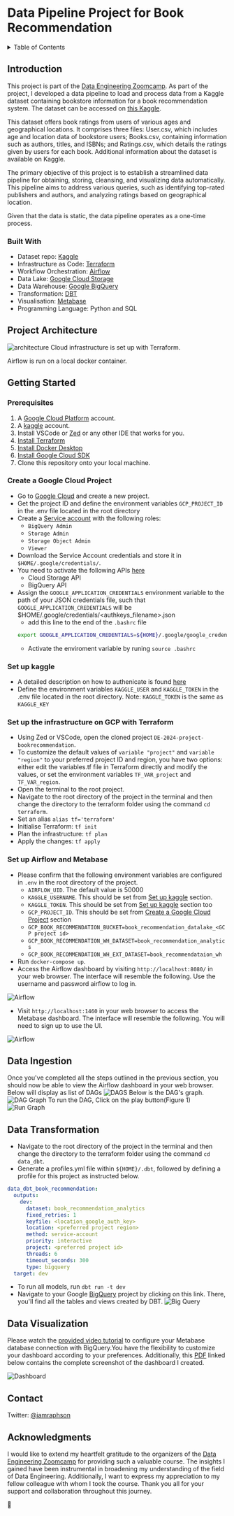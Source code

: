 # Data Pipeline Project for Book Recommendation 

<details>
    <summary>Table of Contents</summary>
    <ol>
        <li>
            <a href="#introduction">Introduction</a>
            <ul>
                <li><a href="#built-with">Built With</a></li>
            </ul>
        </li>
        <li>
            <a href="#project-architecture">Project Architecture</a>
        </li>
        <li>
             <a href="#getting-started">Getting Started</a>
             <ul>
                <li>
                <a href="#create-a-google-cloud-project">Create a Google Cloud Project<a>
                </li>
                <li>
                <a href="#set-up-kaggle">Set up Kaggle<a>
                </li>
                <li>
                    <a href="#set-up-the-infrastructure-on-GCP-with-terraform">Set up the infrastructure on GCP with Terraform</a>
                </li>
                <li>
                    <a href="#set-up-airflow-and-metabase">Set up Airflow and Metabase</a>
                </li>
            </ul>
        </li>
        <li>
            <a href="#data-ingestion">Data Ingestion</a>
        </li>
        <li>
            <a href="#data-transformation">Data Transformation</a>
        </li>
        <li>
            <a href="#data-visualization">Data Visualization</a>
        </li>
        <li>
            <a href="#contact">Contact</a>
        </li>
         <li>
            <a href="#acknowledgments">Acknowledgments</a>
        </li>
    </ol>
</details>

## Introduction
This project is part of the [Data Engineering Zoomcamp](https://github.com/DataTalksClub/data-engineering-zoomcamp). As part of the project, I developed a data pipeline to load and process data from a Kaggle dataset containing bookstore information for a book recommendation system. The dataset can be accessed on [this Kaggle](https://www.kaggle.com/datasets/arashnic/book-recommendation-dataset/).

This dataset offers book ratings from users of various ages and geographical locations. It comprises three files: User.csv, which includes age and location data of bookstore users; Books.csv, containing information such as authors, titles, and ISBNs; and Ratings.csv, which details the ratings given by users for each book. Additional information about the dataset is available on Kaggle.

The primary objective of this project is to establish a streamlined data pipeline for obtaining, storing, cleansing, and visualizing data automatically. This pipeline aims to address various queries, such as identifying top-rated publishers and authors, and analyzing ratings based on geographical location.

Given that the data is static, the data pipeline operates as a one-time process. 


### Built With
- Dataset repo: [Kaggle](https://www.kaggle.com)
- Infrastructure as Code: [Terraform](https://www.terraform.io/)
- Workflow Orchestration: [Airflow](https://airflow.apache.org)
- Data Lake: [Google Cloud Storage](https://cloud.google.com/storage)
- Data Warehouse: [Google BigQuery](https://cloud.google.com/bigquery)
- Transformation: [DBT](https://www.getdbt.com/)
- Visualisation: [Metabase](https://www.metabase.com/)
- Programming Language: Python and SQL

## Project Architecture
![architecture](./screenshots/architecture.png)
Cloud infrastructure is set up with Terraform.

Airflow is run on a local docker container.

## Getting Started

### Prerequisites
1. A [Google Cloud Platform](https://cloud.google.com/) account.
2. A [kaggle](https://www.kaggle.com/) account.
3. Install VSCode or [Zed](https://zed.dev/) or any other IDE that works for you.
4. [Install Terraform](https://www.terraform.io/downloads)
5. [Install Docker Desktop](https://docs.docker.com/get-docker/)
6. [Install Google Cloud SDK](https://cloud.google.com/sdk)
7. Clone this repository onto your local machine.

### Create a Google Cloud Project
- Go to [Google Cloud](https://console.cloud.google.com/) and create a new project.
- Get the project ID and define the environment variables `GCP_PROJECT_ID` in the .env file located in the root directory
- Create a [Service account](https://cloud.google.com/iam/docs/service-account-overview) with the following roles:
    * `BigQuery Admin`
    * `Storage Admin`
    * `Storage Object Admin`
    * `Viewer`
- Download the Service Account credentials and store it in `$HOME/.google/credentials/`.
- You need to activate the following APIs [here](https://console.cloud.google.com/apis/library/browse)
    * Cloud Storage  API
    * BigQuery API
- Assign the `GOOGLE_APPLICATION_CREDENTIALS` environment variable to the path of your JSON credentials file, such that `GOOGLE_APPLICATION_CREDENTIALS` will be $HOME/.google/credentials/<authkeys_filename>.json
    * add this line to the end of the `.bashrc` file
    ```bash
    export GOOGLE_APPLICATION_CREDENTIALS=${HOME}/.google/google_credentials.json
    ```
    * Activate the enviroment variable by runing `source .bashrc` 

### Set up kaggle
- A detailed description on how to authenicate is found [here](https://www.kaggle.com/docs/api)
- Define the environment variables `KAGGLE_USER` and `KAGGLE_TOKEN` in the .env file located in the root directory. Note: `KAGGLE_TOKEN` is the same as `KAGGLE_KEY`

### Set up the infrastructure on GCP with Terraform
- Using Zed or VSCode, open the cloned project `DE-2024-project-bookrecommendation`.
- To customize the default values of `variable "project"` and `variable "region"` to your preferred project ID and region, you have two options: either edit the variables.tf file in Terraform directly and modify the values, or set the environment variables `TF_VAR_project` and `TF_VAR_region`.
- Open the terminal to the root project.
- Navigate to the root directory of the project in the terminal and then change the directory to the terraform folder using the command `cd terraform`.
- Set an alias `alias tf='terraform'`
- Initialise Terraform: `tf init`
- Plan the infrastructure: `tf plan`
- Apply the changes: `tf apply`

### Set up Airflow and Metabase
- Please confirm that the following environment variables are configured in `.env` in the root directory of the project.
    * `AIRFLOW_UID`. The default value is 50000
    * `KAGGLE_USERNAME`. This should be set from [Set up kaggle](#set-up-kaggle) section.
    * `KAGGLE_TOKEN`. This should be set from [Set up kaggle](#set-up-kaggle) section too
    * `GCP_PROJECT_ID`. This should be set from [Create a Google Cloud Project](#create-a-google-cloud-project) section
    * `GCP_BOOK_RECOMMENDATION_BUCKET=book_recommendation_datalake_<GCP project id>`
    * `GCP_BOOK_RECOMMENDATION_WH_DATASET=book_recommendation_analytics`
    * `GCP_BOOK_RECOMMENDATION_WH_EXT_DATASET=book_recommendataion_wh`
- Run `docker-compose up`.
- Access the Airflow dashboard by visiting `http://localhost:8080/` in your web browser. The interface will resemble the following. Use the username and password airflow to log in.

![Airflow](./screenshots/airflow_home.png)
- Visit `http://localhost:1460` in your web browser to access the Metabase dashboard. The interface will resemble the following. You will need to sign up to use the UI.

![Airflow](./screenshots/metabase_home.png)

## Data Ingestion
Once you've completed all the steps outlined in the previous section, you should now be able to view the Airflow dashboard in your web browser. Below will display as list of DAGs
![DAGS](./screenshots/dags_index.png)
Below is the DAG's graph.
![DAG Graph](./screenshots/dag_graph.png)
To run the DAG, Click on the play button(Figure 1)
![Run Graph](./screenshots/run_dag.png)

## Data Transformation
- Navigate to the root directory of the project in the terminal and then change the directory to the terraform folder using the command `cd data_dbt`.
- Generate a profiles.yml file within `${HOME}/.dbt`, followed by defining a profile for this project as instructed below.
```yaml
data_dbt_book_recommendation:
  outputs:
    dev:
      dataset: book_recommendation_analytics
      fixed_retries: 1
      keyfile: <location_google_auth_key>
      location: <preferred project region>
      method: service-account
      priority: interactive
      project: <preferred project id>
      threads: 6
      timeout_seconds: 300
      type: bigquery
  target: dev
```
- To run all models, run `dbt run -t dev`
- Navigate to your Google [BigQuery](https://console.cloud.google.com/bigquer) project by clicking on this link. There, you'll find all the tables and views created by DBT.
![Big Query](./screenshots/bigquery_schema_1.png)

## Data Visualization
Please watch the [provided video tutorial](https://youtu.be/BnLkrA7a6gM&) to configure your Metabase database connection with BigQuery.You have the flexibility to customize your dashboard according to your preferences. Additionally, this [PDF](./screenshots/DE_2024_Dashboard.pdf) linked below contains the complete screenshot of the dashboard I created. 

![Dashboard](./screenshots/DE_2024_Dashboard.png)

## Contact
Twitter: [@iamraphson](https://twitter.com/iamraphson)

## Acknowledgments

I would like to extend my heartfelt gratitude to the organizers of the [Data Engineering Zoomcamp](https://github.com/DataTalksClub/data-engineering-zoomcamp) for providing such a valuable course. The insights I gained have been instrumental in broadening my understanding of the field of Data Engineering. Additionally, I want to express my appreciation to my fellow colleague with whom I took the course. Thank you all for your support and collaboration throughout this journey. 

🦅